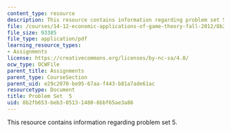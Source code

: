 ```yaml
---
content_type: resource
description: This resource contains information regarding problem set 5.
file: /courses/14-12-economic-applications-of-game-theory-fall-2012/8b2fb653beb3051314806bbf65ae3a86_MIT14_12F12_pset5.pdf
file_size: 93385
file_type: application/pdf
learning_resource_types:
- Assignments
license: https://creativecommons.org/licenses/by-nc-sa/4.0/
ocw_type: OCWFile
parent_title: Assignments
parent_type: CourseSection
parent_uid: e29c2070-be95-67aa-f443-b81a7ade61ac
resourcetype: Document
title: Problem Set  5
uid: 8b2fb653-beb3-0513-1480-6bbf65ae3a86
---
```

This resource contains information regarding problem set 5.